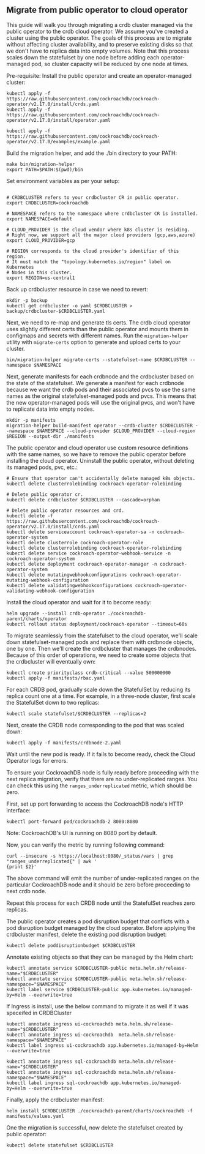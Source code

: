 ## Migrate from public operator to cloud operator

This guide will walk you through migrating a crdb cluster managed via the public operator to the crdb cloud operator. We assume you've created a cluster using the public operator. The goals of this process are to migrate without affecting cluster availability, and to preserve existing disks so that we don't have to replica data into empty volumes. Note that this process scales down the statefulset by one node before adding each operator-managed pod, so cluster capacity will be reduced by one node at times.

Pre-requisite: Install the public operator and create an operator-managed cluster:

```
kubectl apply -f https://raw.githubusercontent.com/cockroachdb/cockroach-operator/v2.17.0/install/crds.yaml
kubectl apply -f https://raw.githubusercontent.com/cockroachdb/cockroach-operator/v2.17.0/install/operator.yaml

kubectl apply -f https://raw.githubusercontent.com/cockroachdb/cockroach-operator/v2.17.0/examples/example.yaml
```

Build the migration helper, and add the ./bin directory to your PATH:

```
make bin/migration-helper
export PATH=$PATH:$(pwd)/bin
```

Set environment variables as per your setup:

```

# CRDBCLUSTER refers to your crdbcluster CR in public operator.
export CRDBCLUSTER=cockroachdb

# NAMESPACE refers to the namespace where crdbcluster CR is installed.
export NAMESPACE=default

# CLOUD_PROVIDER is the cloud vendor where k8s cluster is residing. 
# Right now, we support all the major cloud providers (gcp,aws,azure)
export CLOUD_PROVIDER=gcp

# REGION corresponds to the cloud provider's identifier of this region.
# It must match the "topology.kubernetes.io/region" label on Kubernetes 
# Nodes in this cluster.
export REGION=us-central1
```

Back up crdbcluster resource in case we need to revert:

```
mkdir -p backup
kubectl get crdbcluster -o yaml $CRDBCLUSTER > backup/crdbcluster-$CRDBCLUSTER.yaml
```

Next, we need to re-map and generate tls certs. The crdb cloud operator uses slightly different certs than the public operator and mounts them in configmaps and secrets with different names. Run the `migration-helper` utility with `migrate-certs` option to generate and upload certs to your cluster.

```
bin/migration-helper migrate-certs --statefulset-name $CRDBCLUSTER --namespace $NAMESPACE
```

Next, generate manifests for each crdbnode and the crdbcluster based on the state of the statefulset. We generate a manifest for each crdbnode because we want the crdb pods and their associated pvcs to use the same names as the original statefulset-managed pods and pvcs. This means that the new operator-managed pods will use the original pvcs, and won't have to replicate data into empty nodes.

```
mkdir -p manifests
migration-helper build-manifest operator --crdb-cluster $CRDBCLUSTER --namespace $NAMESPACE --cloud-provider $CLOUD_PROVIDER --cloud-region $REGION --output-dir ./manifests
```

The public operator and cloud operator use custom resource definitions with the same names, so we have to remove the public operator before installing the cloud operator. Uninstall the public operator, without deleting its managed pods, pvc, etc.:

```
# Ensure that operator can't accidentally delete managed k8s objects.
kubectl delete clusterrolebinding cockroach-operator-rolebinding

# Delete public operator cr.
kubectl delete crdbcluster $CRDBCLUSTER --cascade=orphan

# Delete public operator resources and crd.
kubectl delete -f https://raw.githubusercontent.com/cockroachdb/cockroach-operator/v2.17.0/install/crds.yaml
kubectl delete serviceaccount cockroach-operator-sa -n cockroach-operator-system
kubectl delete clusterrole cockroach-operator-role
kubectl delete clusterrolebinding cockroach-operator-rolebinding
kubectl delete service cockroach-operator-webhook-service -n cockroach-operator-system
kubectl delete deployment cockroach-operator-manager -n cockroach-operator-system
kubectl delete mutatingwebhookconfigurations cockroach-operator-mutating-webhook-configuration
kubectl delete validatingwebhookconfigurations cockroach-operator-validating-webhook-configuration
```

Install the cloud operator and wait for it to become ready:

```
helm upgrade --install crdb-operator ./cockroachdb-parent/charts/operator
kubectl rollout status deployment/cockroach-operator --timeout=60s
```

To migrate seamlessly from the statefulset to the cloud operator, we'll scale down statefulset-managed pods and replace them with crdbnode objects, one by one. Then we'll create the crdbcluster that manages the crdbnodes. Because of this order of operations, we need to create some objects that the crdbcluster will eventually own:

```
kubectl create priorityclass crdb-critical --value 500000000
kubectl apply -f manifests/rbac.yaml
```

For each CRDB pod, gradually scale down the StatefulSet by reducing its replica count one at a time. 
For example, in a three-node cluster, first scale the StatefulSet down to two replicas:
```
kubectl scale statefulset/$CRDBCLUSTER --replicas=2
```

Next, create the CRDB node corresponding to the pod that was scaled down:

```
kubectl apply -f manifests/crdbnode-2.yaml
```

Wait until the new pod is ready. If it fails to become ready, check the Cloud Operator logs for errors.

To ensure your CockroachDB node is fully ready before proceeding with the next replica migration, verify that there are no under-replicated ranges. You can check this using the `ranges_underreplicated` metric, which should be zero.

First, set up port forwarding to access the CockroachDB node's HTTP interface:
```
kubectl port-forward pod/cockroachdb-2 8080:8080
```
Note: CockroachDB's UI is running on 8080 port by default.

Now, you can verify the metric by running following command:
```
curl --insecure -s https://localhost:8080/_status/vars | grep "ranges_underreplicated{" | awk '
{print $2}'
```
The above command will emit the number of under-replicated ranges on the particular CockroachDB
node and it should be zero before proceeding to next crdb node.

Repeat this process for each CRDB node until the StatefulSet reaches zero replicas.

The public operator creates a pod disruption budget that conflicts with a pod disruption budget managed by the cloud operator. Before applying the crdbcluster manifest, delete the existing pod disruption budget:

```
kubectl delete poddisruptionbudget $CRDBCLUSTER
```

Annotate existing objects so that they can be managed by the Helm chart:

```
kubectl annotate service $CRDBCLUSTER-public meta.helm.sh/release-name="$CRDBCLUSTER"
kubectl annotate service $CRDBCLUSTER-public meta.helm.sh/release-namespace="$NAMESPACE"
kubectl label service $CRDBCLUSTER-public app.kubernetes.io/managed-by=Helm --overwrite=true
```

If Ingress is install, use the below command to migrate it as well if it was speceifed in CRDBCluster 

```
kubectl annotate ingress ui-cockroachdb meta.helm.sh/release-name="$CRDBCLUSTER"
kubectl annotate ingress ui-cockroachdb  meta.helm.sh/release-namespace="$NAMESPACE"
kubectl label ingress ui-cockroachdb app.kubernetes.io/managed-by=Helm --overwrite=true
```

```
kubectl annotate ingress sql-cockroachdb meta.helm.sh/release-name="$CRDBCLUSTER"
kubectl annotate ingress sql-cockroachdb meta.helm.sh/release-namespace="$NAMESPACE"
kubectl label ingress sql-cockroachdb app.kubernetes.io/managed-by=Helm --overwrite=true
```


Finally, apply the crdbcluster manifest:

```
helm install $CRDBCLUSTER ./cockroachdb-parent/charts/cockroachdb -f manifests/values.yaml
```

One the migration is successful, now delete the statefulset created by public operator:
```
kubectl delete statefulset $CRDBCLUSTER 
```